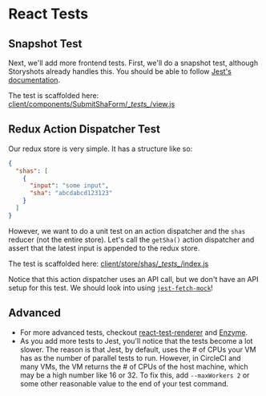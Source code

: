 
# React Tests

## Snapshot Test

Next, we'll add more frontend tests.
First, we'll do a snapshot test,
although Storyshots already handles this.
You should be able to follow [Jest's documentation](https://facebook.github.io/jest/docs/en/snapshot-testing.html).

The test is scaffolded here: [client/components/SubmitShaForm/\__tests\__/view.js](https://github.com/jonathanong/ci-reference-app/blob/master/client/components/SubmitShaForm/\__tests\__/view.js)

## Redux Action Dispatcher Test

Our redux store is very simple.
It has a structure like so:

```json
{
  "shas": [
    {
      "input": "some input",
      "sha": "abcdabcd123123"
    }
  ]
}
```

However, we want to do a unit test on an action dispatcher and the `shas` reducer (not the entire store).
Let's call the `getSha()` action dispatcher and assert that the
latest input is appended to the redux store.

The test is scaffolded here: [client/store/shas/\__tests\__/index.js](https://github.com/jonathanong/ci-reference-app/blob/master/client/store/shas/__tests__/index.js)

Notice that this action dispatcher uses an API call,
but we don't have an API setup for this test.
We should look into using [`jest-fetch-mock`](https://github.com/jefflau/jest-fetch-mock)!

## Advanced

- For more advanced tests, checkout [react-test-renderer](https://reactjs.org/docs/test-renderer.html) and [Enzyme](https://github.com/airbnb/enzyme).
- As you add more tests to Jest, you'll notice that the tests become a lot slower.
  The reason is that Jest, by default, uses the # of CPUs your VM has as the number
  of parallel tests to run. However, in CircleCI and many VMs, the VM returns
  the # of CPUs of the host machine, which may be a high number like 16 or 32.
  To fix this, add `--maxWorkers 2` or some other reasonable value to the end of your test command.
